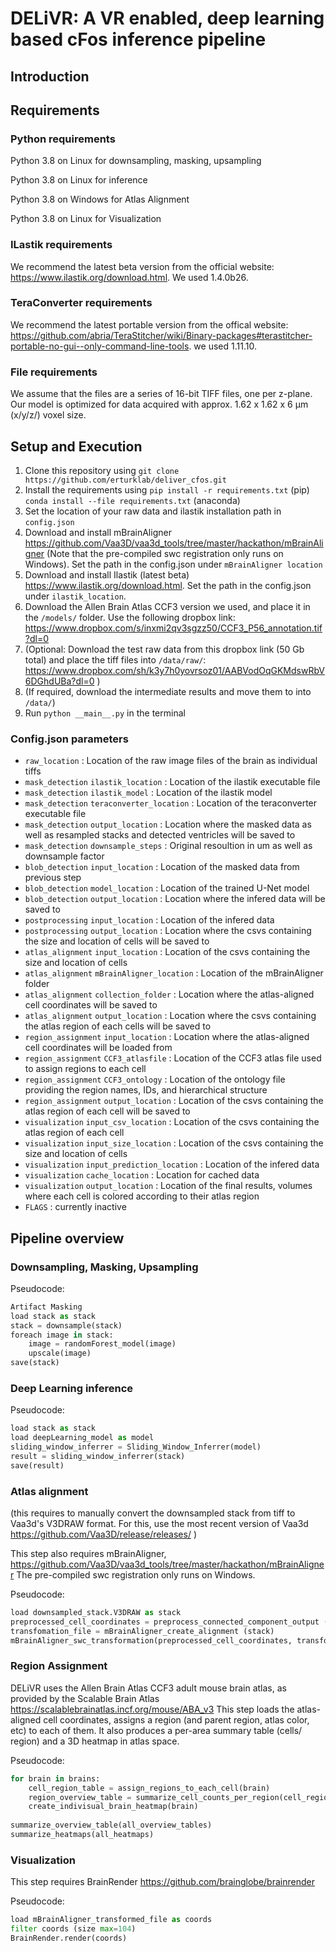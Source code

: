 # DELiVR: A VR enabled, deep learning based cFos inference pipeline
## Introduction
## Requirements
### Python requirements
Python 3.8 on Linux for downsampling, masking, upsampling 

Python 3.8 on Linux for inference 

Python 3.8 on Windows for Atlas Alignment 

Python 3.8 on Linux for Visualization

### ILastik requirements
We recommend the latest beta version from the official website: https://www.ilastik.org/download.html. We used 1.4.0b26. 

### TeraConverter requirements
We recommend the latest portable version from the offical website: https://github.com/abria/TeraStitcher/wiki/Binary-packages#terastitcher-portable-no-gui--only-command-line-tools. we used 1.11.10.

### File requirements
We assume that the files are a series of 16-bit TIFF files, one per z-plane. Our model is optimized for data acquired with approx. 1.62 x 1.62 x 6 µm (x/y/z/) voxel size. 

## Setup and Execution 
1. Clone this repository using `git clone https://github.com/erturklab/deliver_cfos.git`
2. Install the requirements using `pip install -r requirements.txt` (pip) `conda install --file requirements.txt` (anaconda)
3. Set the location of your raw data and ilastik installation path in `config.json`
4. Download and install mBrainAligner https://github.com/Vaa3D/vaa3d_tools/tree/master/hackathon/mBrainAligner (Note that the pre-compiled swc registration only runs on Windows). Set the path in the config.json under `mBrainAligner location`
5. Download and install Ilastik (latest beta) https://www.ilastik.org/download.html. Set the path in the config.json under `ilastik_location`. 
6. Download the Allen Brain Atlas CCF3 version we used, and place it in the `/models/` folder. Use the following dropbox link: https://www.dropbox.com/s/inxmi2qv3sgzz50/CCF3_P56_annotation.tif?dl=0 
7. (Optional: Download the test raw data from this dropbox link (50 Gb total) and place the tiff files into `/data/raw/`: https://www.dropbox.com/sh/k3y7h0yovrsoz01/AABVodOqGKMdswRbV6DGhdUBa?dl=0 )
8. (If required, download the intermediate results and move them to into `/data/`)
9. Run `python __main__.py` in the terminal

### Config.json parameters
- `raw_location` : Location of the raw image files of the brain as individual tiffs
- `mask_detection` `ilastik_location`  : Location of the ilastik executable file 
- `mask_detection` `ilastik_model`  : Location of the ilastik model 
- `mask_detection` `teraconverter_location`  : Location of the teraconverter executable file
- `mask_detection` `output_location`  : Location where the masked data as well as resampled stacks and detected ventricles will be saved to 
- `mask_detection` `downsample_steps`  : Original resoultion in um as well as downsample factor
- `blob_detection` `input_location` : Location of the masked data from previous step 
- `blob_detection` `model_location` : Location of the trained U-Net model
- `blob_detection` `output_location` : Location where the infered data will be saved to 
- `postprocessing` `input_location` : Location of the infered data 
- `postprocessing` `output_location` : Location where the csvs containing the size and location of cells will be saved to 
- `atlas_alignment` `input_location` : Location of the csvs containing the size and location of cells 
- `atlas_alignment` `mBrainAligner_location` : Location of the mBrainAligner folder
- `atlas_alignment` `collection_folder` : Location where the atlas-aligned cell coordinates will be saved to 
- `atlas_alignment` `output_location` : Location where the csvs containing the atlas region of each cells will be saved to
- `region_assignment` `input_location` : Location where the atlas-aligned cell coordinates will be loaded from 
- `region_assignment` `CCF3_atlasfile` : Location of the CCF3 atlas file used to assign regions to each cell 
- `region_assignment` `CCF3_ontology` : Location of the ontology file providing the region names, IDs, and hierarchical structure 
- `region_assignment` `output_location` : Location of the csvs containing the atlas region of each cell will be saved to  
- `visualization` `input_csv_location` : Location of the csvs containing the atlas region of each cell 
- `visualization` `input_size_location` : Location of the csvs containing the size and location of cells 
- `visualization` `input_prediction_location` : Location of the infered data 
- `visualization` `cache_location` : Location for cached data 
- `visualization` `output_location` : Location of the final results, volumes where each cell is colored according to their atlas region
- `FLAGS` : currently inactive 

## Pipeline overview
### Downsampling, Masking, Upsampling
Pseudocode:
```python
Artifact Masking
load stack as stack
stack = downsample(stack)
foreach image in stack:
    image = randomForest_model(image)
    upscale(image)
save(stack)
```

### Deep Learning inference
Pseudocode: 
```python
load stack as stack
load deepLearning_model as model
sliding_window_inferrer = Sliding_Window_Inferrer(model)
result = sliding_window_inferrer(stack)
save(result)
```

### Atlas alignment
(this requires to manually convert the downsampled stack from tiff to Vaa3d's V3DRAW format. For this, use the most recent version of Vaa3d https://github.com/Vaa3D/release/releases/ )

This step also requires mBrainAligner, https://github.com/Vaa3D/vaa3d_tools/tree/master/hackathon/mBrainAligner 
The pre-compiled swc registration only runs on Windows. 

Pseudocode:
```python
load downsampled_stack.V3DRAW as stack
preprocessed_cell_coordinates = preprocess_connected_component_output (cc_output)
transfomation_file = mBrainAligner_create_alignment (stack)
mBrainAligner_swc_transformation(preprocessed_cell_coordinates, transformation_file)
```

### Region Assignment 
DELiVR uses the Allen Brain Atlas CCF3 adult mouse brain atlas, as provided by the Scalable Brain Atlas https://scalablebrainatlas.incf.org/mouse/ABA_v3 
This step loads the atlas-aligned cell coordinates, assigns a region (and parent region, atlas color, etc) to each of them. It also produces a per-area summary table (cells/ region) and a 3D heatmap in atlas space. 

Pseudocode:
```python
for brain in brains:
    cell_region_table = assign_regions_to_each_cell(brain)
    region_overview_table = summarize_cell_counts_per_region(cell_region_table)
    create_indivisual_brain_heatmap(brain)
    
summarize_overview_table(all_overview_tables)
summarize_heatmaps(all_heatmaps)
```


### Visualization
This step requires BrainRender https://github.com/brainglobe/brainrender 

Pseudocode: 
```python
load mBrainAligner_transformed_file as coords
filter coords (size max=104)
BrainRender.render(coords)
```
